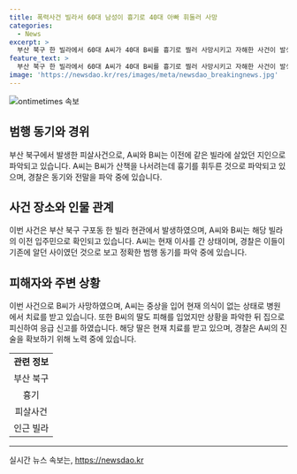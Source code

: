 ```yaml
---
title: 폭력사건 빌라서 60대 남성이 흉기로 40대 아빠 휘둘러 사망
categories:
  - News
excerpt: >
  부산 북구 한 빌라에서 60대 A씨가 40대 B씨를 흉기로 찔러 사망시키고 자해한 사건이 발생했습니다. B씨의 딸이 아버지를 발견하고 경찰에 신고했으며, A씨는 중태 상태로 병원에서 치료를 받고 있습니다. 두 사람은 이전에 같은 빌라에 살았던 관계로, 정확한 동기는 파악 중이며, 타인의 개입은 없는 것으로 보입니다. A씨의 진술을 기다리는 중이니 추가 정보는 없습니다.
feature_text: >
  부산 북구 한 빌라에서 60대 A씨가 40대 B씨를 흉기로 찔러 사망시키고 자해한 사건이 발생했습니다. B씨의 딸이 아버지를 발견하고 경찰에 신고했으며, A씨는 중태 상태로 병원에서 치료를 받고 있습니다. 두 사람은 이전에 같은 빌라에 살았던 관계로, 정확한 동기는 파악 중이며, 타인의 개입은 없는 것으로 보입니다. A씨의 진술을 기다리는 중이니 추가 정보는 없습니다.
image: 'https://newsdao.kr/res/images/meta/newsdao_breakingnews.jpg'
---
```


<p><img src="https://newsdao.kr/res/images/meta/newsdao_breakingnews.jpg" alt="ontimetimes 속보" /></p>

<h2 data-ke-size="size26">범행 동기와 경위</h2>

<p data-ke-size="size16">부산 북구에서 발생한 피살사건으로, A씨와 B씨는 이전에 같은 빌라에 살았던 지인으로 파악되고 있습니다. A씨는 B씨가 산책을 나서려는데 흉기를 휘두른 것으로 파악되고 있으며, 경찰은 동기와 전말을 파악 중에 있습니다.</p>

<h2 data-ke-size="size26">사건 장소와 인물 관계</h2>

<p data-ke-size="size16">이번 사건은 부산 북구 구포동 한 빌라 현관에서 발생하였으며, A씨와 B씨는 해당 빌라의 이전 입주민으로 확인되고 있습니다. A씨는 현재 이사를 간 상태이며, 경찰은 이들이 기존에 알던 사이였던 것으로 보고 정확한 범행 동기를 파악 중에 있습니다.</p>

<h2 data-ke-size="size26">피해자와 주변 상황</h2>

<p data-ke-size="size16">이번 사건으로 B씨가 사망하였으며, A씨는 중상을 입어 현재 의식이 없는 상태로 병원에서 치료를 받고 있습니다. 또한 B씨의 딸도 피해를 입었지만 상황을 파악한 뒤 집으로 피신하여 응급 신고를 하였습니다. 해당 딸은 현재 치료를 받고 있으며, 경찰은 A씨의 진술을 확보하기 위해 노력 중에 있습니다.</p>

<table>
    <tr>
        <td style="text-align: center; height: 17px;"><b>관련 정보</b></td>
    </tr>
    <tr>
        <td style="text-align: center; height: 17px;">부산 북구</td>
    </tr>
    <tr>
        <td style="text-align: center; height: 17px;">흉기</td>
    </tr>
    <tr>
        <td style="text-align: center; height: 17px;">피살사건</td>
    </tr>
    <tr>
        <td style="text-align: center; height: 17px;">인근 빌라</td>
    </tr>
</table>

<hr>

<p data-ke-size="size16"></p>
실시간 뉴스 속보는, <a href="https://newsdao.kr" rel="dofollow">https://newsdao.kr</a>


